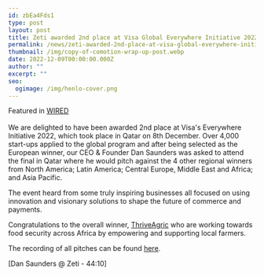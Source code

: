```yaml
---
id: zbEa4Fds1
type: post
layout: post
title: Zeti awarded 2nd place at Visa Global Everywhere Initiative 2022
permalink: /news/zeti-awarded-2nd-place-at-visa-global-everywhere-initiative-2022/
thumbnail: /img/copy-of-comotion-wrap-up-post.webp
date: 2022-12-09T00:00:00.000Z
author: ""
excerpt: ""
seo:
  ogimage: /img/henlo-cover.png
---
```

F﻿eatured in [WIRED](https://wired.me/business/the-visa-everywhere-initiative-winners-for-2022/)\
\
W﻿e are delighted to have been awarded 2nd place at Visa's Everywhere Initiative 2022, which took place in Qatar on 8th December. Over 4,000 start-ups applied to the global program and after being selected as the European winner, our CEO & Founder Dan Saunders was asked to attend the final in Qatar where he would pitch against the 4 other regional winners from North America; Latin America; Central Europe, Middle East and Africa; and Asia Pacific.

T﻿he event heard from some truly inspiring businesses all focused on using innovation and visionary solutions to shape the future of commerce and payments.

C﻿ongratulations to the overall winner, [ThriveAgric](https://www.thriveagric.com/) who are working towards food security across Africa by empowering and supporting local farmers.

T﻿he recording of all pitches can be found [here](https://youtu.be/saBU_wwZW8s).

\[﻿Dan Saunders @ Zeti - 44:10]
